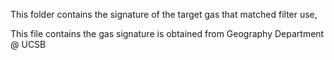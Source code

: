 This folder contains the signature of the target gas that matched filter use,

This file contains the gas signature is obtained from Geography Department @ UCSB
